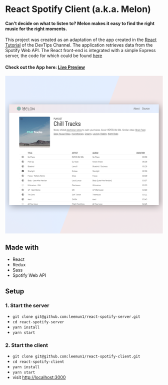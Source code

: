 # React Spotify Client (a.k.a. Melon)
#### Can't decide on what to listen to? Melon makes it easy to find the right music for the right moments.

This project was created as an adaptation of the app created in the [React Tutorial](https://www.youtube.com/playlist?list=PLqGj3iMvMa4LFqyGab_aR7M0zfQm2KTuX) of the DevTips Channel. The application retrieves data from the Spotify Web API. The React front-end is integrated with a simple Express server, the code for which could be found [here](https://github.com/leemun1/react-spotify-server) 

#### Check out the App here: [Live Preview](https://spotify-leemun1-client.herokuapp.com/)

![screenshot](./public/melon.png)

## Made with
- React
- Redux
- Sass
- Spotify Web API

## Setup
### 1. Start the server
- `git clone git@github.com:leemun1/react-spotify-server.git`
- `cd react-spotify-server`
- `yarn install`
- `yarn start`

### 2. Start the client
- `git clone git@github.com:leemun1/react-spotify-client.git`
- `cd react-spotify-client`
- `yarn install`
- `yarn start`
- visit [http://localhost:3000](http://localhost:3000)
